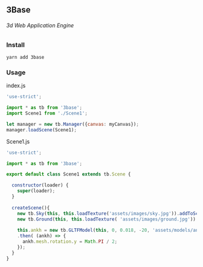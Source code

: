 3Base
-------------
###### 3d Web Application Engine

### Install
`yarn add 3base`

### Usage  
index.js
```js
'use-strict';

import * as tb from '3base';
import Scene1 from './Scene1';

let manager = new tb.Manager({canvas: myCanvas});
manager.loadScene(Scene1);
```  
Scene1.js
```js
'use-strict';

import * as tb from '3base';

export default class Scene1 extends tb.Scene {

  constructor(loader) {
    super(loader);
  }
  
  createScene(){
    new tb.Sky(this, this.loadTexture('assets/images/sky.jpg')).addToScene();
    new tb.Ground(this, this.loadTexture( 'assets/images/ground.jpg')).addToScene();
    
    this.ankh = new tb.GLTFModel(this, 0, 0.018, -20, 'assets/models/ankh', .25, 0, true)
    .then( (ankh) => {
      ankh.mesh.rotation.y = Math.PI / 2;
    });
  }
}
```